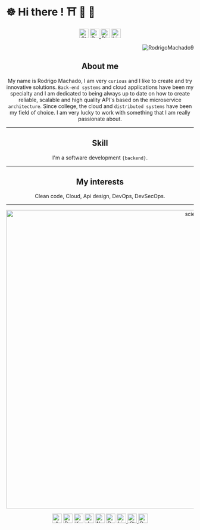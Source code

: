 # ☸ Hi there !  :shinto_shrine: :dragon: :tea: 


<p align="center">
  <a href="https://stackoverflow.com/users/11627266/rmachado?tab=profile">
    <div style="text-align: center;">
<!--     <img align="center" alt="Badge" height="25" src="https://img.shields.io/badge/-stackoverflow-black?style=flat-square&logo=Stackoverflow&logoColor=white&link=https://stackoverflow.com/users/11627266/rmachado?tab=profile" /> -->
	    <img alt="Stack Overflow" height="25" src="https://img.shields.io/badge/-stackoverflow-black?style=flat-square&logo=Stackoverflow&logoColor=white&link=https://stackoverflow.com/users/11627266/rmachado?tab=profile" /></a>
      <a href="https://www.reddit.com/user/evilmachado/" target="_blank" >
<!-- 	    <img
      align="center"
      height="25"
      src="https://img.shields.io/badge/-reddit-black?style=flat-square&logo=Reddit&logoColor=white&link=https://www.reddit.com/user/evilmachado/)](https://www.reddit.com/user/evilmachado/)" -->
	      <img alt="Reddit" height="25" src="https://img.shields.io/badge/-Reddit-FF4500?style=flat-square&logo=reddit&logoColor=white" />
		    </a>
      <a href="https://discord.com/channels/@me/962419534386565120/" target="_blank" >
<!-- 	    <img
      align="center"
      height="25"
      src="https://img.shields.io/badge/-discord-black?style=flat-square&logo=Discord&logoColor=white&link=https://discord.com/channels/@me/962419534386565120/)](https://discord.com/channels/@me/962419534386565120/)" -->
		    <img alt="Discord" height="25" src="https://img.shields.io/badge/-Discord-5865F2?style=flat-square&logo=discord&logoColor=white" /></a>
      <a href="https://www.linkedin.com/in/rodrigo-machado-6b0b33177/" >
<!-- 	    <img
      align="center"
      height="25"
      onclick="window.open('https://www.linkedin.com/in/rodrigo-machado-6b0b33177/')"
      src="https://img.shields.io/badge/-linkedin-blue?style=flat-square&logo=Linkedin&logoColor=white" /> -->
      <img alt="LinkedIn" height="25" src="https://img.shields.io/badge/-LinkedIn-0077B5?style=flat-square&logo=linkedin&logoColor=white" /></a>
</p>
     

<p align="right">
	<img src="https://komarev.com/ghpvc/?username=RodrigoMachado9&label=Visitors" alt="RodrigoMachado9" />
	
</p>
  
[//]: # (>### About me  )
## About me  
My name is Rodrigo Machado, I am very ```curious``` and I like to create and try innovative solutions. ```Back-end systems``` and cloud applications  have been my specialty and I am dedicated to being always up to date on how to create reliable, scalable and high quality API's based on the microservice ```architecture```.
Since college, the cloud and ```distributed systems``` have been my field of choice. I am very lucky to work with something that I am really passionate about. 

***

## Skill
I'm a software development ```{backend}```.
***


## My interests
Clean code, Cloud, Api design, DevOps, DevSecOps.
***

[//]: # ([![Matrix SVG]&#40;https://raw.githubusercontent.com/rodrigograca31/rodrigograca31/master/matrix.svg&#41;]&#40;https://www.youtube.com/watch?v=SDkAGkd4NLc&#41; )
[//]: # ([![Matrix SVG]&#40;matrix.svg&#41;]&#40;https://www.youtube.com/watch?v=SDkAGkd4NLc&#41; )

<p align="center">
<!--   <img src="https://github.com/user-attachments/assets/783c5cd5-7165-419f-93b0-cc568daea848" alt="scientist" height="800" width="1000"/> -->
  <img src="https://github.com/user-attachments/assets/7547c38f-79d2-4c29-88b5-334573086801" alt="scientist" height="800" width="1000"/>
</p>



[//]: # (<a href="https://github.com/ryo-ma/github-profile-trophy">)

[//]: # (  <img width=800 src="https://github-profile-trophy.vercel.app/?username=RodrigoMachado9&theme=chalk&column=8&no-frame=true&no-bg=true"/>)

[//]: # (</a>)

[//]: # ()
[//]: # ()
[//]: # (<p align="center">)

[//]: # (  <a href="https://github.com/anuraghazra/github-readme-stats">)

[//]: # (    <div style="text-align: center;">)

[//]: # (    <img align="center" alt="GIF" height="165" src="https://media.giphy.com/media/du3J3cXyzhj75IOgvA/giphy.gif" />)

[//]: # (    <img)

[//]: # (      align="center")

[//]: # (      height="165")

[//]: # (      src="https://github-readme-stats.vercel.app/api?username=RodrigoMachado9&count_private=true&show_icons=true&custom_title=Github%20Status&hide=issues&theme=gruvbox")

[//]: # (    />)

[//]: # (  </a>)

[//]: # (</p>)

[//]: # ()






<p align="center">
  <!-- Certificações -->
  <img alt="AWS Certified" height="25" src="https://img.shields.io/badge/AWS-Certified%20Solutions%20Architect%20Associate-232F3E?style=flat-square&logo=amazonaws&logoColor=white" />
  <img alt="Python" height="25" src="https://img.shields.io/badge/Python-Expert-3776AB?style=flat-square&logo=python&logoColor=white" />
  <img alt="Kubernetes" height="25" src="https://img.shields.io/badge/Kubernetes-Proficient-326CE5?style=flat-square&logo=kubernetes&logoColor=white" />
  
  <!-- Linguagens -->
  <img alt="JavaScript" height="25" src="https://img.shields.io/badge/JavaScript-Fullstack-F7DF1E?style=flat-square&logo=javascript&logoColor=black" />
  <img alt="Node.js" height="25" src="https://img.shields.io/badge/Node.js-Backend-339933?style=flat-square&logo=nodedotjs&logoColor=white" />
  <img alt="React" height="25" src="https://img.shields.io/badge/React-Frontend-61DAFB?style=flat-square&logo=react&logoColor=black" />

  <!-- Contato & Redes -->
  <a href="https://www.linkedin.com/in/rodrigo-machado-6b0b33177/" target="_blank">
    <img alt="LinkedIn" height="25" src="https://img.shields.io/badge/-LinkedIn-0077B5?style=flat-square&logo=linkedin&logoColor=white" />
  </a>
  <a href="https://stackoverflow.com/users/11627266/rmachado" target="_blank">
    <img alt="Stack Overflow" height="25" src="https://img.shields.io/badge/-StackOverflow-FE7A16?style=flat-square&logo=stackoverflow&logoColor=white" />
  </a>
  <a href="https://www.reddit.com/user/evilmachado/" target="_blank">
    <img alt="Reddit" height="25" src="https://img.shields.io/badge/-Reddit-FF4500?style=flat-square&logo=reddit&logoColor=white" />
  </a>
</p>
